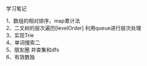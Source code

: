 学习笔记

1、数组的相对排序，map累计法    
2、二叉树的层次遍历[levelOrder] 利用queue进行层次处理    
3、实现Trie    
4、单词搜索二   
5、朋友圈  并查集和dfs    
6、有效数独

